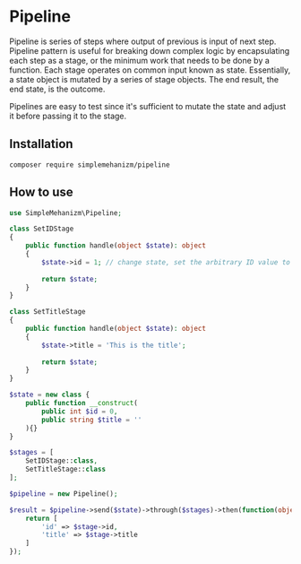 # Pipeline

Pipeline is series of steps where output of previous is input of next step. 
Pipeline pattern is useful for breaking down complex logic by encapsulating each step as a stage, or the minimum work that needs to be done by a function.
Each stage operates on common input known as state.
Essentially, a state object is mutated by a series of stage objects. The end result, the end state, is the outcome.

Pipelines are easy to test since it's sufficient to mutate the state and adjust it before passing it to the stage.

## Installation

`composer require simplemehanizm/pipeline`

## How to use

```php
use SimpleMehanizm\Pipeline;

class SetIDStage
{
    public function handle(object $state): object
    {
        $state->id = 1; // change state, set the arbitrary ID value to 1
    
        return $state;
    }    
}

class SetTitleStage
{
    public function handle(object $state): object
    {
        $state->title = 'This is the title';
        
        return $state;
    }
}

$state = new class {
    public function __construct(
        public int $id = 0,
        public string $title = ''
    ){}
}

$stages = [
    SetIDStage::class,
    SetTitleStage::class
];

$pipeline = new Pipeline();

$result = $pipeline->send($state)->through($stages)->then(function(object $state) {
    return [
        'id' => $stage->id,
        'title' => $stage->title 
    ]
});
```